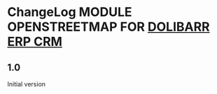 # ChangeLog MODULE OPENSTREETMAP FOR <a href="https://www.dolibarr.org">DOLIBARR ERP CRM</a>


## 1.0

Initial version
